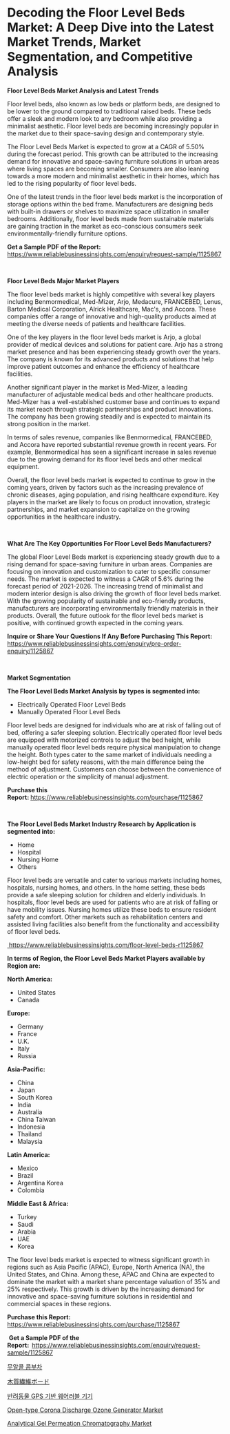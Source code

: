 <p><h1>Decoding the Floor Level Beds Market: A Deep Dive into the Latest Market Trends, Market Segmentation, and Competitive Analysis</h1></p><p><strong>Floor Level Beds Market Analysis and Latest Trends</strong></p>
<p><p>Floor level beds, also known as low beds or platform beds, are designed to be lower to the ground compared to traditional raised beds. These beds offer a sleek and modern look to any bedroom while also providing a minimalist aesthetic. Floor level beds are becoming increasingly popular in the market due to their space-saving design and contemporary style.</p><p>The Floor Level Beds Market is expected to grow at a CAGR of 5.50% during the forecast period. This growth can be attributed to the increasing demand for innovative and space-saving furniture solutions in urban areas where living spaces are becoming smaller. Consumers are also leaning towards a more modern and minimalist aesthetic in their homes, which has led to the rising popularity of floor level beds.</p><p>One of the latest trends in the floor level beds market is the incorporation of storage options within the bed frame. Manufacturers are designing beds with built-in drawers or shelves to maximize space utilization in smaller bedrooms. Additionally, floor level beds made from sustainable materials are gaining traction in the market as eco-conscious consumers seek environmentally-friendly furniture options.</p></p>
<p><strong>Get a Sample PDF of the Report:&nbsp;</strong> <a href="https://www.reliablebusinessinsights.com/enquiry/request-sample/1125867">https://www.reliablebusinessinsights.com/enquiry/request-sample/1125867</a></p>
<p>&nbsp;</p>
<p><strong>Floor Level Beds Major Market Players</strong></p>
<p><p>The floor level beds market is highly competitive with several key players including Benmormedical, Med-Mizer, Arjo, Medacure, FRANCEBED, Lenus, Barton Medical Corporation, Alrick Healthcare, Mac's, and Accora. These companies offer a range of innovative and high-quality products aimed at meeting the diverse needs of patients and healthcare facilities.</p><p>One of the key players in the floor level beds market is Arjo, a global provider of medical devices and solutions for patient care. Arjo has a strong market presence and has been experiencing steady growth over the years. The company is known for its advanced products and solutions that help improve patient outcomes and enhance the efficiency of healthcare facilities.</p><p>Another significant player in the market is Med-Mizer, a leading manufacturer of adjustable medical beds and other healthcare products. Med-Mizer has a well-established customer base and continues to expand its market reach through strategic partnerships and product innovations. The company has been growing steadily and is expected to maintain its strong position in the market.</p><p>In terms of sales revenue, companies like Benmormedical, FRANCEBED, and Accora have reported substantial revenue growth in recent years. For example, Benmormedical has seen a significant increase in sales revenue due to the growing demand for its floor level beds and other medical equipment.</p><p>Overall, the floor level beds market is expected to continue to grow in the coming years, driven by factors such as the increasing prevalence of chronic diseases, aging population, and rising healthcare expenditure. Key players in the market are likely to focus on product innovation, strategic partnerships, and market expansion to capitalize on the growing opportunities in the healthcare industry.</p></p>
<p>&nbsp;</p>
<p><strong>What Are The Key Opportunities For Floor Level Beds Manufacturers?</strong></p>
<p><p>The global Floor Level Beds market is experiencing steady growth due to a rising demand for space-saving furniture in urban areas. Companies are focusing on innovation and customization to cater to specific consumer needs. The market is expected to witness a CAGR of 5.6% during the forecast period of 2021-2026. The increasing trend of minimalist and modern interior design is also driving the growth of floor level beds market. With the growing popularity of sustainable and eco-friendly products, manufacturers are incorporating environmentally friendly materials in their products. Overall, the future outlook for the floor level beds market is positive, with continued growth expected in the coming years.</p></p>
<p><strong>Inquire or Share Your Questions If Any Before Purchasing This Report:</strong> <a href="https://www.reliablebusinessinsights.com/enquiry/pre-order-enquiry/1125867">https://www.reliablebusinessinsights.com/enquiry/pre-order-enquiry/1125867</a></p>
<p>&nbsp;</p>
<p><strong>Market Segmentation</strong></p>
<p><strong>The Floor Level Beds Market Analysis by types is segmented into:</strong></p>
<p><ul><li>Electrically Operated Floor Level Beds</li><li>Manually Operated Floor Level Beds</li></ul></p>
<p><p>Floor level beds are designed for individuals who are at risk of falling out of bed, offering a safer sleeping solution. Electrically operated floor level beds are equipped with motorized controls to adjust the bed height, while manually operated floor level beds require physical manipulation to change the height. Both types cater to the same market of individuals needing a low-height bed for safety reasons, with the main difference being the method of adjustment. Customers can choose between the convenience of electric operation or the simplicity of manual adjustment.</p></p>
<p><strong>Purchase this Report:&nbsp;</strong><a href="https://www.reliablebusinessinsights.com/purchase/1125867">https://www.reliablebusinessinsights.com/purchase/1125867</a></p>
<p>&nbsp;</p>
<p><strong>The Floor Level Beds Market Industry Research by Application is segmented into:</strong></p>
<p><ul><li>Home</li><li>Hospital</li><li>Nursing Home</li><li>Others</li></ul></p>
<p><p>Floor level beds are versatile and cater to various markets including homes, hospitals, nursing homes, and others. In the home setting, these beds provide a safe sleeping solution for children and elderly individuals. In hospitals, floor level beds are used for patients who are at risk of falling or have mobility issues. Nursing homes utilize these beds to ensure resident safety and comfort. Other markets such as rehabilitation centers and assisted living facilities also benefit from the functionality and accessibility of floor level beds.</p></p>
<p><a href="https://www.reliablebusinessinsights.com/floor-level-beds-r1125867">&nbsp;https://www.reliablebusinessinsights.com/floor-level-beds-r1125867</a></p>
<p><strong>In terms of Region, the Floor Level Beds Market Players available by Region are:</strong></p>
<p>
    <p> <strong> North America: </strong>
        <ul>
            <li>United States</li>
            <li>Canada</li>
        </ul>
        </p> 
    <p> <strong> Europe: </strong>
        <ul>
            <li>Germany</li>
            <li>France</li>
            <li>U.K.</li>
            <li>Italy</li>
            <li>Russia</li>
        </ul>
        </p> 
    <p> <strong> Asia-Pacific: </strong>
        <ul>
            <li>China</li>
            <li>Japan</li>
            <li>South Korea</li>
            <li>India</li>
            <li>Australia</li>
            <li>China Taiwan</li>
            <li>Indonesia</li>
            <li>Thailand</li>
            <li>Malaysia</li>
        </ul>
        </p> 
    <p> <strong> Latin America: </strong>
        <ul>
            <li>Mexico</li>
            <li>Brazil</li>
            <li>Argentina Korea</li>
            <li>Colombia</li>
        </ul>
        </p> 
    <p> <strong> Middle East & Africa: </strong>
        <ul>
            <li>Turkey</li>
            <li>Saudi</li>
            <li>Arabia</li>
            <li>UAE</li>
            <li>Korea</li>
        </ul>
    </p>
    </p>
<p><p>The floor level beds market is expected to witness significant growth in regions such as Asia Pacific (APAC), Europe, North America (NA), the United States, and China. Among these, APAC and China are expected to dominate the market with a market share percentage valuation of 35% and 25% respectively. This growth is driven by the increasing demand for innovative and space-saving furniture solutions in residential and commercial spaces in these regions.</p></p>
<p><strong>Purchase this Report: </strong><a href="https://www.reliablebusinessinsights.com/purchase/1125867">https://www.reliablebusinessinsights.com/purchase/1125867</a></p>
<p>&nbsp;<strong>Get a Sample PDF of the Report:&nbsp;&nbsp;</strong><a href="https://www.reliablebusinessinsights.com/enquiry/request-sample/1125867">https://www.reliablebusinessinsights.com/enquiry/request-sample/1125867</a></p>
<p><strong></strong></p>
<p><p><a href="https://github.com/Wesleyeilly8796202/Market-Research-Report-List-1/blob/main/4666235180033.md">무알콜 콤부차</a></p><p><a href="https://github.com/SantosDicki04/Market-Research-Report-List-2/blob/main/7323390166862.md">木質繊維ボード</a></p><p><a href="https://github.com/fatmarawatan39/Market-Research-Report-List-1/blob/main/4496529180032.md">반려동물 GPS 기반 웨어러블 기기</a></p><p><a href="https://github.com/provorikovar/Market-Research-Report-List-5/blob/main/open-type-corona-discharge-ozone-generator-market.md">Open-type Corona Discharge Ozone Generator Market</a></p><p><a href="https://github.com/angelajermaine/Market-Research-Report-List-4/blob/main/analytical-gel-permeation-chromatography-market.md">Analytical Gel Permeation Chromatography Market</a></p></p>